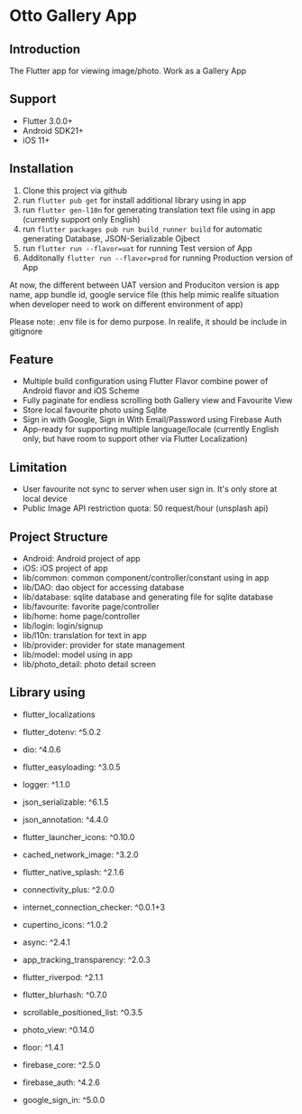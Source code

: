 # Otto Gallery App



## Introduction
The Flutter app for viewing image/photo. Work as a Gallery App

## Support
- Flutter 3.0.0+
- Android SDK21+
- iOS 11+

## Installation 
1. Clone this project via github 
2. run ```flutter pub get``` for install additional library using in app
3. run ```flutter gen-l10n``` for generating translation text file using in app (currently support only English)
4. run ```flutter packages pub run build_runner build``` for automatic generating Database, JSON-Serializable Ojbect
5. run ```flutter run --flavor=uat``` for running Test version of App 
6. Additonally ```flutter run --flavor=prod``` for running Production version of App 

At now, the different between UAT version and Produciton version is app name, app bundle id, google service file (this help mimic realife situation when developer need to work on different environment of app)

Please note: .env file is for demo purpose. In realife, it should be include in gitignore 

## Feature 
- Multiple build configuration using Flutter Flavor combine power of Android flavor and iOS Scheme
- Fully paginate for endless scrolling both Gallery view and Favourite View
- Store local favourite photo using Sqlite 
- Sign in with Google, Sign in With Email/Password using Firebase Auth
- App-ready for supporting multiple language/locale (currently English only, but have room to support other via Flutter Localization)

## Limitation
- User favourite not sync to server when user sign in. It's only store at local device 
- Public Image API restriction quota: 50 request/hour (unsplash api)

## Project Structure 
- Android: Android project of app
- iOS: iOS project of app
- lib/common: common component/controller/constant using in app
- lib/DAO: dao object for accessing database
- lib/database: sqlite database and generating file for sqlite database
- lib/favourite: favorite page/controller 
- lib/home: home page/controller
- lib/login: login/signup 
- lib/l10n: translation for text in app 
- lib/provider: provider for state management 
- lib/model: model using in app
- lib/photo_detail: photo detail screen 

## Library using
- flutter_localizations
  
- flutter_dotenv: ^5.0.2

- dio: ^4.0.6

- flutter_easyloading: ^3.0.5

- logger: ^1.1.0

- json_serializable: ^6.1.5

- json_annotation: ^4.4.0

- flutter_launcher_icons: ^0.10.0

- cached_network_image: ^3.2.0

- flutter_native_splash: ^2.1.6

- connectivity_plus: ^2.0.0

- internet_connection_checker: ^0.0.1+3

- cupertino_icons: ^1.0.2

- async: ^2.4.1

- app_tracking_transparency: ^2.0.3

- flutter_riverpod: ^2.1.1

- flutter_blurhash: ^0.7.0

- scrollable_positioned_list: ^0.3.5

- photo_view: ^0.14.0

- floor: ^1.4.1

- firebase_core: ^2.5.0

- firebase_auth: ^4.2.6

- google_sign_in: ^5.0.0



